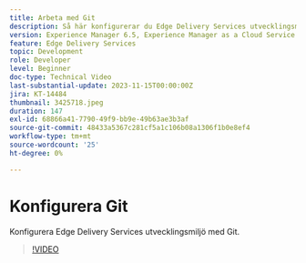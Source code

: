 ```yaml
---
title: Arbeta med Git
description: Så här konfigurerar du Edge Delivery Services utvecklingsmiljö med Git.
version: Experience Manager 6.5, Experience Manager as a Cloud Service
feature: Edge Delivery Services
topic: Development
role: Developer
level: Beginner
doc-type: Technical Video
last-substantial-update: 2023-11-15T00:00:00Z
jira: KT-14484
thumbnail: 3425718.jpeg
duration: 147
exl-id: 68866a41-7790-49f9-bb9e-49b63ae3b3af
source-git-commit: 48433a5367c281cf5a1c106b08a1306f1b0e8ef4
workflow-type: tm+mt
source-wordcount: '25'
ht-degree: 0%

---
```


# Konfigurera Git

Konfigurera Edge Delivery Services utvecklingsmiljö med Git.

>[!VIDEO](https://video.tv.adobe.com/v/3441830/?learn=on&captions=swe)
